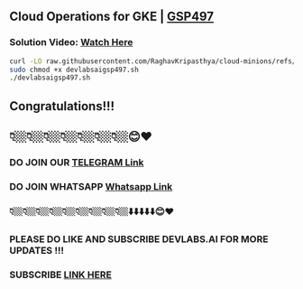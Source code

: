 
##  Cloud Operations for GKE | [GSP497](https://www.cloudskillsboost.google/focuses/5157?parent=catalog)

###  **Solution Video:** [Watch Here]()


```bash
curl -LO raw.githubusercontent.com/RaghavKripasthya/cloud-minions/refs/heads/main/Cloud%20Operations%20for%20GKE/devlabsaigsp497.sh
sudo chmod +x devlabsaigsp497.sh
./devlabsaigsp497.sh
```


## Congratulations!!!
##  👇🏼👇🏼👇🏼👇🏼👇🏼👇🏼👇🏼😊❤️
### DO JOIN OUR [TELEGRAM Link](https://t.me/+VsYwuNuMI9NiNzM9) 
### DO JOIN WHATSAPP [Whatsapp Link](https://chat.whatsapp.com/BeGG0HXiM469i3WFMgm4qs)
### 👇🏼👇🏼👇🏼👇🏼👇🏼👇🏼👇🏼👇🏼👇🏼⬇️⬇️⬇️⬇️⬇️😊❤️
### PLEASE DO LIKE AND SUBSCRIBE DEVLABS.AI FOR MORE UPDATES !!!
### SUBSCRIBE [LINK HERE](https://www.youtube.com/channel/UCVFPYmP2CZvVmICxw7YHT8A)
